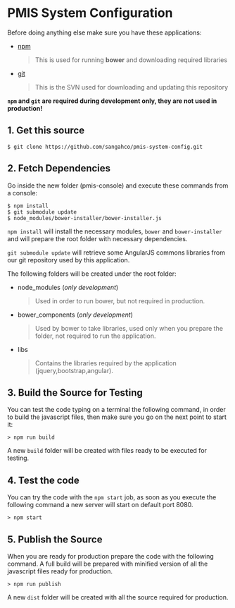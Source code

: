 # PMIS System Configuration

Before doing anything else make sure you have these applications:

- [npm](https://nodejs.org/it/download/)
  > This is used for running **bower** and downloading required libraries

- [git](https://git-scm.com/downloads)
  > This is the SVN used for downloading and updating this repository

**`npm` and `git` are required during development only, they are not used in production!**


## 1. Get this source

```
$ git clone https://github.com/sangahco/pmis-system-config.git
```

## 2. Fetch Dependencies

Go inside the new folder (pmis-console) and execute these commands from a console:

```
$ npm install
$ git submodule update
$ node_modules/bower-installer/bower-installer.js
```

``npm install`` will install the necessary modules, ``bower`` and ``bower-installer``
and will prepare the root folder with necessary dependencies.

``git submodule update`` will retrieve some AngularJS commons libraries from our git repository
used by this application.

The following folders will be created under the root folder:

- node_modules (*only development*)
  > Used in order to run bower, but not required in production.

- bower_components (*only development*)
  > Used by bower to take libraries, used only when you prepare the folder, not required to run the application.

- libs
  > Contains the libraries required by the application (jquery,bootstrap,angular).

## 3. Build the Source for Testing

You can test the code typing on a terminal the following command, in order to build the javascript files,
then make sure you go on the next point to start it:

```
> npm run build
```

A new `build` folder will be created with files ready to be executed for testing.

## 4. Test the code

You can try the code with the `npm start` job, as soon as you execute the following command
a new server will start on default port 8080.

```
> npm start
```

## 5. Publish the Source

When you are ready for production prepare the code with the following command.
A full build will be prepared with minified version of all the javascript files ready for production.

```
> npm run publish
```

A new `dist` folder will be created with all the source required for production.